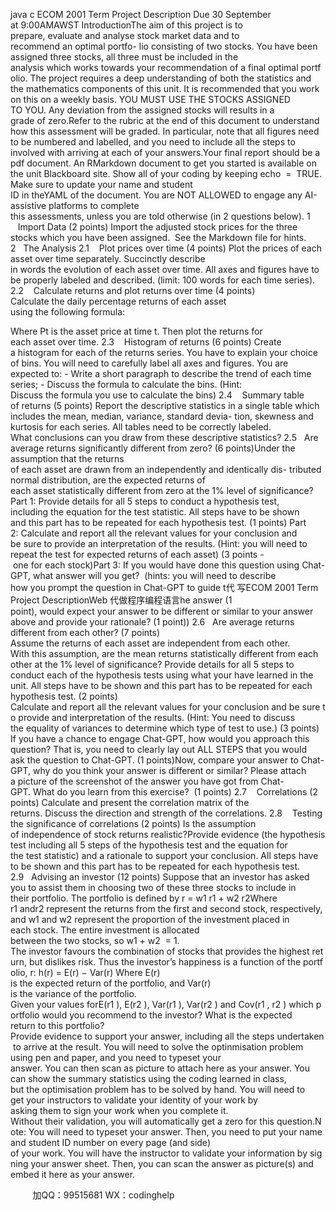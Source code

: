 java c
ECOM 2001 Term Project Description
Due 30 September at 9:00AMAWST
IntroductionThe aim of this project is to prepare, evaluate and analyse stock market data and to recommend an optimal portfo- lio consisting of two stocks. You have been assigned three stocks, all three must be included in the analysis which works towards your recommendation of a final optimal portfolio. The project requires a deep understanding of both the statistics and the mathematics components of this unit. It is recommended that you work on this on a weekly basis.
YOU MUST USE THE STOCKS ASSIGNED TO YOU. Any deviation from the assigned stocks will results in a grade of zero.Refer to the rubric at the end of this document to understand how this assessment will be graded. In particular, note that all figures need to be numbered and labelled, and you need to include all the steps to involved with arriving at each of your answers.Your final report should be a pdf document. An RMarkdown document to get you started is available on the unit Blackboard site. Show all of your coding by keeping echo  =  TRUE. Make sure to update your name and student ID in theYAML of the document.
You are NOT ALLOWED to engage any AI-assistive platforms to complete this assessments, unless you are told otherwise (in 2 questions below).
1    Import Data (2 points)
Import the adjusted stock prices for the three stocks which you have been assigned.  See the Markdown file for hints.
2   The Analysis
2.1    Plot prices over time (4 points)
Plot the prices of each asset over time separately.
Succinctly describe in words the evolution of each asset over time. All axes and figures have to be properly labeled and described. (limit: 100 words for each time series).
2.2    Calculate returns and plot returns over time (4 points)
Calculate the daily percentage returns of each asset using the following formula:

Where Pt is the asset price at time t. Then plot the returns for each asset over time.
2.3    Histogram of returns (6 points)
Create a histogram for each of the returns series. You have to explain your choice of bins.
You will need to carefully label all axes and figures.
You are expected to: - Write a short paragraph to describe the trend of each time series; - Discuss the formula to calculate the bins.
(Hint: Discuss the formula you use to calculate the bins)
2.4    Summary table of returns (5 points)
Report the descriptive statistics in a single table which includes the mean, median, variance, standard devia- tion, skewness and kurtosis for each series. All tables need to be correctly labeled.
What conclusions can you draw from these descriptive statistics?
2.5   Are average returns significantly different from zero? (6 points)Under the assumption that the returns of each asset are drawn from an independently and identically dis- tributed normal distribution, are the expected returns of each asset statistically different from zero at the 1% level of significance?
Part 1: Provide details for all 5 steps to conduct a hypothesis test, including the equation for the test statistic. All steps have to be shown and this part has to be repeated for each hypothesis test. (1 points)
Part 2: Calculate and report all the relevant values for your conclusion and be sure to provide an interpretation of the results. (Hint: you will need to repeat the test for expected returns of each asset) (3 points - one for each stock)Part 3: If you would have done this question using Chat-GPT, what answer will you get?  (hints: you will need to describe how you prompt the question in Chat-GPT to guide t代 写ECOM 2001 Term Project DescriptionWeb
代做程序编程语言he answer (1 point), would expect your answer to be different or similar to your answer above and provide your rationale? (1 point))
2.6   Are average returns different from each other? (7 points)
Assume the returns of each asset are independent from each other. With this assumption, are the mean returns statistically different from each other at the 1% level of significance?
Provide details for all 5 steps to conduct each of the hypothesis tests using what your have learned in the unit. All steps have to be shown and this part has to be repeated for each hypothesis test. (2 points)
Calculate and report all the relevant values for your conclusion and be sure to provide and interpretation of the results. (Hint: You need to discuss the equality of variances to determine which type of test to use.) (3 points)
If you have a chance to engage Chat-GPT, how would you approach this question? That is, you need to clearly lay out ALL STEPS that you would ask the question to Chat-GPT. (1 points)Now, compare your answer to Chat-GPT, why do you think your answer is different or similar? Please attach a picture of the screenshot of the answer you have got from Chat-GPT. What do you learn from this exercise?  (1 points)
2.7    Correlations (2 points)
Calculate and present the correlation matrix of the returns. Discuss the direction and strength of the correlations.
2.8    Testing the significance of correlations (2 points)
Is the assumption of independence of stock returns realistic?Provide evidence (the hypothesis test including all 5 steps of the hypothesis test and the equation for the test statistic) and a rationale to support your conclusion. All steps have to be shown and this part has to be repeated for each hypothesis test.
2.9   Advising an investor (12 points)
Suppose that an investor has asked you to assist them in choosing two of these three stocks to include in their portfolio. The portfolio is defined by
r = w1 r1 + w2 r2Where r1 andr2 represent the returns from the first and second stock, respectively, and w1 and w2 represent the proportion of the investment placed in each stock. The entire investment is allocated between the two stocks, so w1 + w2  = 1.
The investor favours the combination of stocks that provides the highest return, but dislikes risk. Thus the investor’s happiness is a function of the portfolio, r:
h(r) = E(r) − Var(r)
Where E(r) is the expected return of the portfolio, and Var(r) is the variance of the portfolio.
Given your values forE(r1 ), E(r2 ), Var(r1 ), Var(r2 ) and Cov(r1 , r2 ) which portfolio would you recommend to the investor? What is the expected return to this portfolio?Provide evidence to support your answer, including all the steps undertaken to arrive at the result. You will need to solve the optinmisation problem using pen and paper, and you need to typeset your answer. You can then scan as picture to attach here as your answer. You can show the summary statistics using the coding learned in class, but the optimisation problem has to be solved by hand.
You will need to get your instructors to validate your identity of your work by asking them to sign your work when you complete it. Without their validation, you will automatically get a zero for this question.Note: You will need to typeset your answer. Then, you need to put your name and student ID number on every page (and side) of your work. You will have the instructor to validate your information by signing your answer sheet. Then, you can scan the answer as picture(s) and embed it here as your answer.



         
加QQ：99515681  WX：codinghelp
